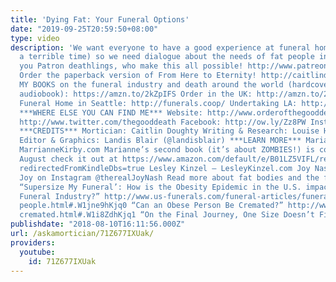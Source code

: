 ```yaml
---
title: 'Dying Fat: Your Funeral Options'
date: "2019-09-25T20:59:50+08:00"
type: video
description: 'We want everyone to have a good experience at funeral homes (even during
  a terrible time) so we need dialogue about the needs of fat people in death. Thank
  you Patron deathlings, who make this all possible! http://www.patreon.com/thegooddeath
  Order the paperback version of From Here to Eternity! http://caitlindoughty.com/books/from-here-to-eternity
  MY BOOKS on the funeral industry and death around the world (hardcover, ebook, or
  audiobook): https://amzn.to/2kZpIFS Order in the UK: http://amzn.to/2x2Z2aL Co-Op
  Funeral Home in Seattle: http://funerals.coop/ Undertaking LA: http://www.undertakingla.com
  ***WHERE ELSE YOU CAN FIND ME*** Website: http://www.orderofthegooddeath.com Twitter:
  http://www.twitter.com/thegooddeath Facebook: http://ow.ly/Zz8PW Instagram: http://www.instagram.com/thegooddeath
  ***CREDITS*** Mortician: Caitlin Doughty Writing & Research: Louise Hung (@LouiseHung1)
  Editor & Graphics: Landis Blair (@landisblair) ***LEARN MORE*** Marianne Kirby –
  MarrianneKirby.com Marianne’s second book (it’s about ZOMBIES!) is coming out in
  August check it out at https://www.amazon.com/default/e/B01LZ5VIFL/ref=dp_byline_cont_ebooks_1?
  redirectedFromKindleDbs=true Lesley Kinzel – LesleyKinzel.com Joy Nash – follow
  Joy on Instagram @therealJoyNash Read more about fat bodies and the funeral industry:
  “Supersize My Funeral’: How is the Obesity Epidemic in the U.S. impacting on the
  Funeral Industry?” http://www.us-funerals.com/funeral-articles/funerals-for-oversize-
  people.html#.W1jne9hKjq0 “Can an Obese Person Be Cremated?” http://www.us-funerals.com/funeral-articles/can-an-obese-person-be-
  cremated.html#.W1i8ZdhKjq1 “On the Final Journey, One Size Doesn’t Fit All” https://www.nytimes.com/2003/09/28/us/on-the-final-journey-one-size-doesn-t-fit-all.html'
publishdate: "2018-08-10T16:11:56.000Z"
url: /askamortician/71Z677IXUak/
providers:
  youtube:
    id: 71Z677IXUak
---
```

